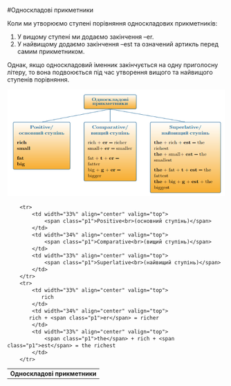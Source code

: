 #Односкладовi прикметники

<p>Коли ми утворюємо ступені порівняння односкладових прикметників:</p>

<ol>
<li>У вищому ступені ми додаємо закінчення <span class="p1">–er</span>.</li>
<li>У найвищому додаємо закінчення <span class="p1">–est</span> та означений артикль перед самим прикметником.</li>
</ol>

<p>Однак, якщо односкладовий іменник закінчується на одну приголосну літеру, то вона подвоюється під час утворення вищого та найвищого ступенів порівняння.</p>

![](131_p1.png)

<table>
    <body>
        <tr>
            <td colspan="3" align="center" valign="top">
                <b>Односкладові прикметники</b>
            </td>                       
        </tr>

        <tr>
            <td width="33%" align="center" valign="top">
                <span class="p1">Positive<br>(основний ступінь)</span>
            </td>
            <td width="34%" align="center" valign="top">
                <span class="p1">Comparative<br>(вищий ступінь)</span>
            </td>
            <td width="33%" align="center" valign="top">
                <span class="p1">Superlative<br>(найвищий ступінь)</span>
            </td>            
        </tr>
        <tr>
            <td width="33%" align="center" valign="top">
               rich
            </td>
            <td width="34%" align="center" valign="top">
           rich + <span class="p1">er</span> = richer
            </td>
            <td width="33%" align="center" valign="top">
                <span class="p1">the</span> + rich + <span class="p1">est</span> = the richest
            </td>            
        </tr>
</table>